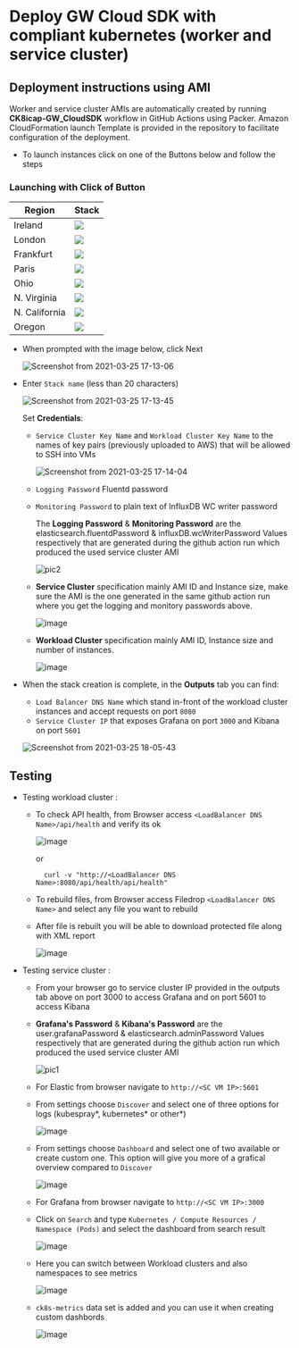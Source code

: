 # Deploy GW Cloud SDK with compliant kubernetes (worker and service cluster)

## Deployment instructions using AMI

Worker and service cluster AMIs are automatically created by running **CK8icap-GW_CloudSDK** workflow in GitHub Actions using Packer.
Amazon CloudFormation launch Template is provided  in the repository to facilitate configuration of the deployment.

- To launch instances click on one of the Buttons below and follow the steps


### Launching with Click of Button
| Region           | Stack                                                                                                                                                                                                                                                                                                                                      |
|------------------|--------------------------------------------------------------------------------------------------------------------------------------------------------------------------------------------------------------------------------------------------------------------------------------------------------------------------------------------|
| Ireland          | [<img src="https://s3.amazonaws.com/cloudformation-examples/cloudformation-launch-stack.png" />](https://console.aws.amazon.com/cloudformation/home?region=eu-west-1#/stacks/new?stackName=IcapLoadBalancerStack&templateURL=https://icap-cloudformation-template.s3-eu-west-1.amazonaws.com/Compliant_Kubernetes_ICAP_Service_with_Service_Cluster_Proxy_REST_API.json) |
| London          | [<img src="https://s3.amazonaws.com/cloudformation-examples/cloudformation-launch-stack.png" />](https://console.aws.amazon.com/cloudformation/home?region=eu-west-2#/stacks/new?stackName=IcapLoadBalancerStack&templateURL=https://icap-cloudformation-template.s3-eu-west-1.amazonaws.com/Compliant_Kubernetes_ICAP_Service_with_Service_Cluster_Proxy_REST_API.json) |
| Frankfurt          | [<img src="https://s3.amazonaws.com/cloudformation-examples/cloudformation-launch-stack.png" />](https://console.aws.amazon.com/cloudformation/home?region=eu-central-1#/stacks/new?stackName=IcapLoadBalancerStack&templateURL=https://icap-cloudformation-template.s3-eu-west-1.amazonaws.com/Compliant_Kubernetes_ICAP_Service_with_Service_Cluster_Proxy_REST_API.json) |
| Paris          | [<img src="https://s3.amazonaws.com/cloudformation-examples/cloudformation-launch-stack.png" />](https://console.aws.amazon.com/cloudformation/home?region=eu-west-3#/stacks/new?stackName=IcapLoadBalancerStack&templateURL=https://icap-cloudformation-template.s3-eu-west-1.amazonaws.com/Compliant_Kubernetes_ICAP_Service_with_Service_Cluster_Proxy_REST_API.json) |
| Ohio  | [<img src="https://s3.amazonaws.com/cloudformation-examples/cloudformation-launch-stack.png" />](https://console.aws.amazon.com/cloudformation/home?region=us-east-2#/stacks/new?stackName=IcapLoadBalancerStack&templateURL=https://icap-cloudformation-template.s3-eu-west-1.amazonaws.com/Compliant_Kubernetes_ICAP_Service_with_Service_Cluster_Proxy_REST_API.json) | 
| N. Virginia  | [<img src="https://s3.amazonaws.com/cloudformation-examples/cloudformation-launch-stack.png" />](https://console.aws.amazon.com/cloudformation/home?region=us-east-1#/stacks/new?stackName=IcapLoadBalancerStack&templateURL=https://icap-cloudformation-template.s3-eu-west-1.amazonaws.com/Compliant_Kubernetes_ICAP_Service_with_Service_Cluster_Proxy_REST_API.json) | 
| N. California  | [<img src="https://s3.amazonaws.com/cloudformation-examples/cloudformation-launch-stack.png" />](https://console.aws.amazon.com/cloudformation/home?region=us-west-1#/stacks/new?stackName=IcapLoadBalancerStack&templateURL=https://icap-cloudformation-template.s3-eu-west-1.amazonaws.com/Compliant_Kubernetes_ICAP_Service_with_Service_Cluster_Proxy_REST_API.json) | 
| Oregon  | [<img src="https://s3.amazonaws.com/cloudformation-examples/cloudformation-launch-stack.png" />](https://console.aws.amazon.com/cloudformation/home?region=us-west-2#/stacks/new?stackName=IcapLoadBalancerStack&templateURL=https://icap-cloudformation-template.s3-eu-west-1.amazonaws.com/Compliant_Kubernetes_ICAP_Service_with_Service_Cluster_Proxy_REST_API.json) | 



* When prompted with the image below, click Next

  ![Screenshot from 2021-03-25 17-13-06](https://user-images.githubusercontent.com/7603614/112506566-2fb20380-8d8e-11eb-9476-909cc8a751ed.png)

* Enter `Stack name` (less than 20 characters)

  ![Screenshot from 2021-03-25 17-13-45](https://user-images.githubusercontent.com/7603614/112506657-45bfc400-8d8e-11eb-91a9-59e3c0b558ef.png)

  Set **Credentials**:

  * `Service Cluster Key Name` and `Workload Cluster Key Name` to the names of key pairs (previously uploaded to AWS) that will be allowed to SSH into VMs

    ![Screenshot from 2021-03-25 17-14-04](https://user-images.githubusercontent.com/7603614/112506741-55d7a380-8d8e-11eb-8627-8427d194eeed.png)

  * `Logging Password`  Fluentd password

  * `Monitoring Password` to plain text of InfluxDB WC writer password

    The **Logging Password** & **Monitoring Password** are the elasticsearch.fluentdPassword & influxDB.wcWriterPassword Values respectively that are generated during the github action run which produced the used service cluster AMI

    ![pic2](https://user-images.githubusercontent.com/70108899/116323434-3fbe6800-a7be-11eb-975b-592d81187897.jpg)

    
  
  * **Service Cluster** specification mainly AMI ID and Instance size, make sure the AMI is the one generated in the same github action run where you get the logging and monitory passwords above.

    ![image](https://user-images.githubusercontent.com/17300331/116555949-8fb24180-a91a-11eb-8e1c-4bb506755a86.png)

  * **Workload Cluster** specification mainly AMI ID, Instance size and number of instances.

    ![image](https://user-images.githubusercontent.com/17300331/116556059-af496a00-a91a-11eb-8367-a03373ad08e2.png)


* When the stack creation is complete, in the **Outputs** tab you can find:
  * `Load Balancer DNS Name` which stand in-front of the workload cluster instances and accept requests on port `8080`
  * `Service Cluster IP`  that exposes Grafana on port `3000` and Kibana on port `5601`

  ![Screenshot from 2021-03-25 18-05-43](https://user-images.githubusercontent.com/7603614/112513618-ced9f980-8d94-11eb-9559-61cee07e7a93.png)


## Testing

* Testing workload cluster :

  * To check API health, from Browser access `<LoadBalancer DNS Name>/api/health` and verify its ok

    ![image](https://user-images.githubusercontent.com/70108899/116484783-179c3b00-a88a-11eb-9c79-c70e10847bed.png)
    
    or
    
    ```
      curl -v "http://<LoadBalancer DNS Name>:8080/api/health/api/health"
    ```
  * To rebuild files, from Browser access Filedrop `<LoadBalancer DNS Name>` and select any file you want to rebuild 
  * After file is rebuilt you will be able to download protected file along with XML report

    ![image](https://user-images.githubusercontent.com/70108899/116483290-13225300-a887-11eb-9187-2327fc559a47.png)

* Testing service cluster :

  * From your browser go to service cluster IP provided in the outputs tab above on port 3000 to access Grafana and on port 5601 to access Kibana

  * **Grafana's Password** & **Kibana's Password** are the user.grafanaPassword & elasticsearch.adminPassword Values respectively that are generated during the github action run which produced the used service cluster AMI

    ![pic1](https://user-images.githubusercontent.com/70108899/116323389-29181100-a7be-11eb-8fb4-5e8581e1b9db.jpg)
    
  * For Elastic from browser navigate to `http://<SC VM IP>:5601`
   - From settings choose `Discover` and select one of three options for logs (kubespray*, kubernetes* or other*)
   
        ![image](https://user-images.githubusercontent.com/70108899/116484905-53370500-a88a-11eb-8477-d55c1db73519.png)
        
   - From settings choose `Dashboard` and select one of two available or create custom one. This option will give you more of a grafical overview compared to `Discover`
   
        ![image](https://user-images.githubusercontent.com/70108899/116485151-cf314d00-a88a-11eb-99d7-b5a7e1d15a91.png)
     
  * For Grafana from browser navigate to `http://<SC VM IP>:3000`

   - Click on `Search` and type `Kubernetes / Compute Resources / Namespace (Pods)` and select the dashboard from search result

        ![image](https://user-images.githubusercontent.com/64204445/116515131-85c41a80-a8e9-11eb-9d98-cf26f9b6f4e4.png)
        
   - Here you can switch between Workload clusters and also namespaces to see metrics
   
        ![image](https://user-images.githubusercontent.com/64204445/116515563-14d13280-a8ea-11eb-900b-58fe934cad07.png)


   - `ck8s-metrics` data set is added and you can use it when creating custom dashbords
  
        ![image](https://user-images.githubusercontent.com/70108899/116485399-65fe0980-a88b-11eb-84ba-0d4e7d77c379.png)
